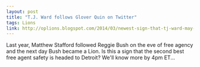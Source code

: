```yaml
---
layout: post
title: "T.J. Ward follows Glover Quin on Twitter"
tags: Lions
link: http://oplions.blogspot.com/2014/03/newest-sign-that-tj-ward-may-be-on-his.html
---
```


Last year, Matthew Stafford followed Reggie Bush on the eve of free agency and the next day Bush became a Lion.  Is this a sign that the second best free agent safety is headed to Detroit?  We'll know more by 4pm ET...
